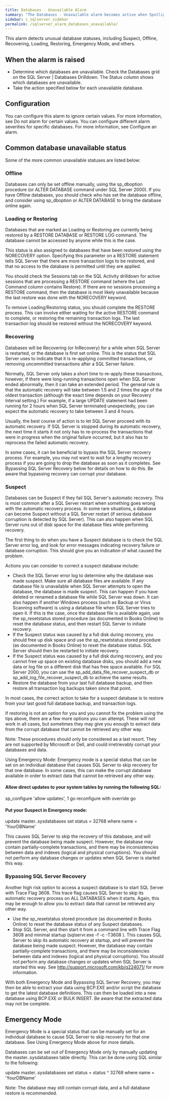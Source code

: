 ```yaml
---
title: Databases - Unavailable Alarm
summary: "The Databases - Unavailable alarm becomes active when Spotlight on SQL Server detects that a SQL Server database is not available for reading. Users attempting to access an unavailable database will receive an error message."
sidebar: c_sqlserver_sidebar
permalink: /sqlserver_alarm_databases_unavailable/
---
```



This alarm detects unusual database statuses, including Suspect, Offline, Recovering, Loading, Restoring, Emergency Mode, and others.

## When the alarm is raised

* Determine which databases are unavailable. Check the Databases grid on the SQL Server \| Databases Drilldown. The Status column shows which databases are unavailable.
* Take the action specified below for each unavailable database.

## Configuration

You can configure this alarm to ignore certain values. For more information, see Do not alarm for certain values.
You can configure different alarm severities for specific databases. For more information, see Configure an alarm.

## Common database unavailable status

Some of the more common unavailable statuses are listed below:

### Offline

Databases can only be set offline manually, using the sp_dboption procedure (or ALTER DATABASE command under SQL Server 2000). If you have Offline databases, you should check who has set the database offline, and consider using sp_dboption or ALTER DATABASE to bring the database online again.

### Loading or Restoring

Databases that are marked as Loading or Restoring are currently being restored by a RESTORE DATABASE or RESTORE LOG command. The database cannot be accessed by anyone while this is the case.

This status is also assigned to databases that have been restored using the NORECOVERY option. Specifying this parameter on a RESTORE statement tells SQL Server that there are more transaction logs to be restored, and that no access to the database is permitted until they are applied.

You should check the Sessions tab on the SQL Activity drilldown for active sessions that are processing a RESTORE command (where the Last Command column contains Restore). If there are no sessions processing a RESTORE command, then the database is most likely unavailable because the last restore was done with the NORECOVERY keyword.

To remove Loading/Restoring status, you should complete the RESTORE process. This can involve either waiting for the active RESTORE command to complete, or restoring the remaining transaction logs. The last transaction log should be restored without the NORECOVERY keyword.

### Recovering

Databases will be Recovering (or InRecovery) for a while when SQL Server is restarted, or the database is first set online. This is the status that SQL Server uses to indicate that it is re-applying committed transactions, or removing uncommitted transactions after a SQL Server failure.

Normally, SQL Server only takes a short time to re-apply these transactions, however, if there were long-running transactions open when SQL Server ended abnormally, then it can take an extended period. The general rule is that the automatic recovery will take between 1.5 and 2 times the age of the oldest transaction (although the exact time depends on your Recovery Interval setting.) For example, if a large UPDATE statement had been running for 2 hours when SQL Server terminated unexpectedly, you can expect the automatic recovery to take between 3 and 4 hours.

Usually, the best course of action is to let SQL Server proceed with its automatic recovery. If SQL Server is stopped during its automatic recovery, the next time it starts it not only has to re-process the transactions that were in progress when the original failure occurred, but it also has to reprocess the failed automatic recovery.

In some cases, it can be beneficial to bypass the SQL Server recovery process. For example, you may not want to wait for a lengthy recovery process if you are going to drop the database as soon as it completes. See Bypassing SQL Server Recovery below for details on how to do this. Be aware that bypassing recovery can corrupt your database.

### Suspect

Databases can be Suspect if they fail SQL Server's automatic recovery. This is most common after a SQL Server restart when something goes wrong with the automatic recovery process. In some rare situations, a database can become Suspect without a SQL Server restart (if serious database corruption is detected by SQL Server). This can also happen when SQL Server runs out of disk space for the database files while performing recovery.

The first thing to do when you have a Suspect database is to check the SQL Server error log, and look for error messages indicating recovery failure or database corruption. This should give you an indication of what caused the problem.

Actions you can consider to correct a suspect database include:

* Check the SQL Server error log to determine why the database was made suspect.
Make sure all database files are available. If any database file is unavailable when SQL Server attempts to open the database, the database is made suspect. This can happen if you have deleted or renamed a database file while SQL Server was down. It can also happen if another Windows process (such as Backup or Virus Scanning software) is using a database file when SQL Server tries to open it. If this is the case, once the database file is available again, use the sp_resetstatus stored procedure (as documented in Books Online) to reset the database status, and then restart SQL Server to initiate recovery.
* If the Suspect status was caused by a full disk during recovery, you should free up disk space and use the sp_resetstatus stored procedure (as documented in Books Online) to reset the database status. SQL Server should then be restarted to initiate recovery.
* If the Suspect status was caused by a full disk during recovery, and you cannot free up space on existing database disks, you should add a new data or log file on a different disk that has free space available. For SQL Server 2000, you can use the sp_add_data_file_recover_suspect_db or sp_add_log_file_recover_suspect_db to achieve the same results.
* Restore the database from your last full database backup, and then restore all transaction log backups taken since that point.

In most cases, the correct action to take for a suspect database is to restore from your last good full database backup, and transaction logs.

If restoring is not an option for you and you cannot fix the problem using the tips above, there are a few more options you can attempt. These will not work in all cases, but sometimes they may give you enough to extract data from the corrupt database that cannot be retrieved any other way.

Note: These procedures should only be considered as a last resort. They are not supported by Microsoft or Dell, and could irretrievably corrupt your databases and data.

Using Emergency Mode: Emergency mode is a special status that can be set on an individual database that causes SQL Server to skip recovery for that one database.  In some cases, this can make the corrupt database available in order to extract data that cannot be retrieved any other way.

#### Allow direct updates to your system tables by running the following SQL:

sp_configure 'allow updates', 1
go
reconfigure with override
go

#### Put your Suspect in Emergency mode:

update master..sysdatabases
set status = 32768
where name = 'YourDBName'

This causes SQL Server to skip the recovery of this database, and will prevent the database being made suspect. However, the database may contain partially-complete transactions, and there may be inconsistencies between data and indexes (logical and physical corruptions). You should not perform any database changes or updates when SQL Server is started this way.

### Bypassing SQL Server Recovery

Another high risk option to access a suspect database is to start SQL Server with Trace Flag 3608. This trace flag causes SQL Server to skip its automatic recovery process on ALL DATABASES when it starts. Again, this may be enough to allow you to extract data that cannot be retrieved any other way.

* Use the sp_resetstatus stored procedure (as documented in Books Online) to reset the database status of any Suspect databases.
* Stop SQL Server, and then start it from a command line with Trace Flag 3608 and minimal startup (sqlservr.exe -f -c -T3608 ). This causes SQL Server to skip its automatic recovery at startup, and will prevent the database being made suspect. However, the database may contain partially-complete transactions, and there may be inconsistencies between data and indexes (logical and physical corruptions). You should not perform any database changes or updates when SQL Server is started this way. See http://support.microsoft.com/kb/q224071/ for more information.

With both Emergency Mode and Bypassing SQL Server Recovery, you may then be able to extract your data using BCP.EXE and/or script the database to get the latest database definitions.  This can then be loaded into a new database using BCP.EXE or BULK INSERT.  Be aware that the extracted data may not be complete.

## Emergency Mode

Emergency Mode is a special status that can be manually set for an individual database to cause SQL Server to skip recovery for that one database. See Using Emergency Mode above for more details.

Databases can be set out of Emergency Mode only by manually updating the master..sysdatabases table directly. This can be done using SQL similar to the following:

update master..sysdatabases
set status = status ^ 32768
where name = 'YourDBName'


 Note: The database may still contain corrupt data, and a full database restore is recommended.
